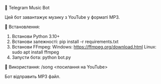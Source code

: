 📌 Telegram Music Bot

Цей бот завантажує музику з YouTube у форматі MP3.

🔧 Встановлення:
1. Встанови Python 3.10+
2. Встанови залежності:
   pip install -r requirements.txt
3. Встанови FFmpeg:
   Windows: https://ffmpeg.org/download.html
   Linux: sudo apt install ffmpeg
4. Запусти бота:
   python bot.py

🎵 Використання:
/song <посилання на YouTube>

Бот відправить MP3 файл.

